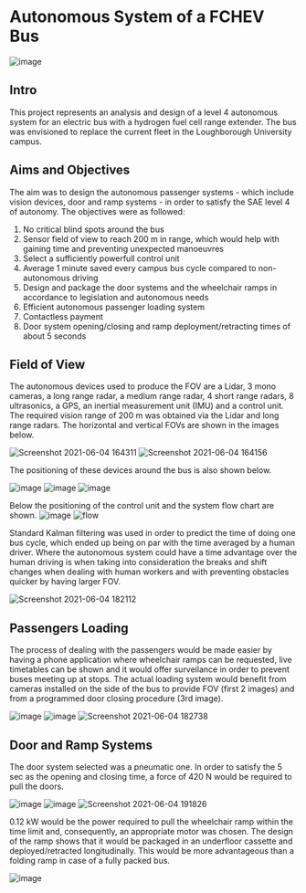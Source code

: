 # Autonomous System of a FCHEV Bus
![image](https://user-images.githubusercontent.com/85165363/120798406-fcd27b80-c545-11eb-9694-399bbd61de94.png)

## Intro
This project represents an analysis and design of a level 4 autonomous system for an electric bus with a hydrogen fuel cell range extender. The bus was envisioned to replace the current fleet in the Loughborough University campus.

## Aims and Objectives
The aim was to design the autonomous passenger systems - which include vision devices, door and ramp systems - in order to satisfy the SAE level 4 of autonomy. The objectives were as followed:
1. No critical blind spots around the bus
1. Sensor field of view to reach 200 m in range, which would help with gaining time and preventing unexpected manoeuvres
1. Select a sufficiently powerfull control unit
1. Average 1 minute saved every campus bus cycle compared to non-autonomous driving
1. Design and package the door systems and the wheelchair ramps in accordance to legislation and autonomous needs
1. Efficient autonomous passenger loading system
1. Contactless payment
1. Door system opening/closing and ramp deployment/retracting times of about 5 seconds 
 
## Field of View
The autonomous devices used to produce the FOV are a Lidar, 3 mono cameras, a long range radar, a medium range radar, 4 short range radars, 8 ultrasonics, a GPS, an inertial measurement unit (IMU) and a control unit. The required vision range of 200 m was obtained via the Lidar and long range radars. The horizontal and vertical FOVs are shown in the images below.

![Screenshot 2021-06-04 164311](https://user-images.githubusercontent.com/85165363/120810768-ffd46880-c553-11eb-9935-7f4185b57bb9.jpg)
![Screenshot 2021-06-04 164156](https://user-images.githubusercontent.com/85165363/120810790-0531b300-c554-11eb-98bd-aba9532b8f70.jpg)

The positioning of these devices around the bus is also shown below.

![image](https://user-images.githubusercontent.com/85165363/120811168-5cd01e80-c554-11eb-9334-eccab92407b6.png)
![image](https://user-images.githubusercontent.com/85165363/120811214-69547700-c554-11eb-8713-c57ceb5779cc.png)
![image](https://user-images.githubusercontent.com/85165363/120811190-648fc300-c554-11eb-8887-8e11a40822fd.png)

Below the positioning of the control unit and the system flow chart are shown.
![image](https://user-images.githubusercontent.com/85165363/120822917-8a6e9500-c55f-11eb-97c6-5efd8400b274.png)
![flow](https://user-images.githubusercontent.com/85165363/120823088-b9850680-c55f-11eb-99e8-cc5313b9327e.jpg)

Standard Kalman filtering was used in order to predict the time of doing one bus cycle, which ended up being on par with the time averaged by a human driver. Where the autonomous system could have a time advantage over the human driving is when taking into consideration the breaks and shift changes when dealing with human workers and with preventing obstacles quicker by having larger FOV.

![Screenshot 2021-06-04 182112](https://user-images.githubusercontent.com/85165363/120825077-b1c66180-c561-11eb-8bb5-f499ce4c03a9.jpg)

## Passengers Loading
The process of dealing with the passengers would be made easier by having a phone application where wheelchair ramps can be requested, live timetables can be shown and it would offer surveilance in order to prevent buses meeting up at stops. The actual loading system would benefit from cameras installed on the side of the bus to provide FOV (first 2 images) and from a programmed door closing procedure (3rd image).

![image](https://user-images.githubusercontent.com/85165363/120825848-78dabc80-c562-11eb-8049-50eb0d1c2a36.png)
![image](https://user-images.githubusercontent.com/85165363/120825872-7e380700-c562-11eb-886e-fe0b78dbe031.png)
![Screenshot 2021-06-04 182738](https://user-images.githubusercontent.com/85165363/120825934-9019aa00-c562-11eb-8437-d4236791c57a.jpg)

## Door and Ramp Systems
The door system selected was a pneumatic one. In order to satisfy the 5 sec as the opening and closing time, a force of 420 N would be required to pull the doors.

![image](https://user-images.githubusercontent.com/85165363/120832590-821b5780-c569-11eb-8027-fb479ba71c1f.png)
![image](https://user-images.githubusercontent.com/85165363/120832608-86477500-c569-11eb-889b-b5d9117e3ae6.png)
![Screenshot 2021-06-04 191826](https://user-images.githubusercontent.com/85165363/120832745-a9722480-c569-11eb-929d-ecde10bd4c1f.jpg)

0.12 kW would be the power required to pull the wheelchair ramp within the time limit and, consequently, an appropriate motor was chosen. The design of the ramp shows that it would be packaged in an underfloor cassette and deployed/retracted longitudinally. This would be more advantageous than a folding ramp in case of a fully packed bus.

![image](https://user-images.githubusercontent.com/85165363/120833216-3321f200-c56a-11eb-9bed-fa18a323374f.png)

